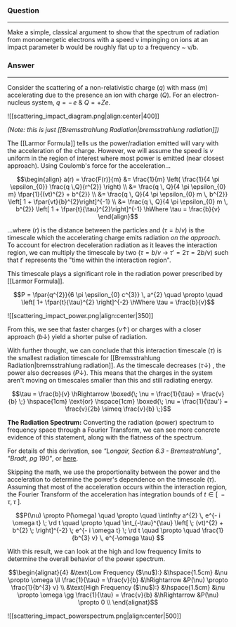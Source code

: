 ### Question
---
Make a simple, classical argument to show that the spectrum of radiation from monoenergetic electrons with a speed v impinging on ions at an impact parameter b would be roughly flat up to a frequency ~ v/b.

### Answer
---
Consider the scattering of a non-relativistic charge ($q$) with mass ($m$) accelerating due to the presence an ion with charge ($Q$). For an electron-nucleus system, $q=-\,e$  &  $Q = +Ze$.

![[scattering_impact_diagram.png|align:center|400]]

*(Note: this is just [[Bremsstrahlung Radiation|bremsstrahlung radiation]])*

The [[Larmor Formula]] tells us the power/radiation emitted will vary with the acceleration of the charge. However, we will assume the speed is $v$ uniform in the region of interest where most power is emitted (near closest approach). Using Coulomb's force for the acceleration...

$$\begin{align}
	a(r) = \frac{F(r)}{m} &= \frac{1}{m} \left( \frac{1}{4 \pi \epsilon_{0}} \frac{q \,Q}{r^{2}} \right) \\
	&= \frac{q \, Q}{4 \pi \epsilon_{0} m} \fpar{1}{(vt)^{2} + b^{2}} \\
	&= \frac{q \, Q}{4 \pi \epsilon_{0} m \, b^{2}} \left[ 1 + \fpar{vt}{b}^{2}\right]^{-1} \\
	&= \frac{q \, Q}{4 \pi \epsilon_{0} m \, b^{2}} \left[ 1 + \fpar{t}{\tau}^{2}\right]^{-1} \hWhere \tau = \frac{b}{v}
\end{align}$$

...where ($r$) is the distance between the particles and ($\tau = b/v$) is the timescale which the accelerating charge emits radiation *on the approach*. To account for electron deceleration radiation as it leaves the interaction region, we can multiply the timescale by two ($\tau = b/v \; \longrightarrow \; \tau' = 2 \tau = 2 b /\nu$) such that $t'$ represents the "time within the interaction region". 

This timescale plays a significant role in the radiation power prescribed by [[Larmor Formula]].

$$P = \fpar{q^{2}}{6 \pi \epsilon_{0} c^{3}} \, a^{2} \quad \propto \quad \left[ 1+ \fpar{t}{\tau}^{2} \right]^{-2} \hWhere \tau = \frac{b}{v}$$

![[scattering_impact_power.png|align:center|350]]

From this, we see that faster charges ($v\uparrow$) or charges with a closer approach ($b \downarrow$) yield a shorter pulse of radiation. 

With further thought, we can conclude that this interaction timescale ($\tau$) is the smallest radiation timescale for [[Bremsstrahlung Radiation|bremsstrahlung radiation]]. As the timescale decreases ($\tau \downarrow$) , the power also decreases ($P \downarrow$). This means that the charges in the system aren't moving on timescales smaller than this and still radiating energy.

$$\tau = \frac{b}{v} \hRightarrow \boxed{\; \nu = \frac{1}{\tau} = \frac{v}{b} \;} \hspace{1cm} \text{or} \hspace{1cm} \boxed{\; \nu = \frac{1}{\tau'} = \frac{v}{2b} \simeq \frac{v}{b} \;}$$

**The Radiation Spectrum:**
Converting the radiation (power) spectrum to frequency space through a Fourier Transform, we can see more concrete evidence of this statement, along with the flatness of the spectrum.

For details of this derivation, see *"Longair, Section 6.3 - Bremsstrahlung"*, *"Bradt, pg 190"*,  or [here](https://www-zeuthen.desy.de/~pohlmadq/teach/405-505-f05/sess18.pdf). 

Skipping the math, we use the proportionality between the power and the acceleration to determine the power's dependence on the timescale ($\tau$). Assuming that most of the acceleration occurs within the interaction region, the Fourier Transform of the acceleration has integration bounds of $t \in [ \; - \tau, \, \tau \; ]$.

$$P(\nu) \propto P(\omega) \quad \propto \quad \intInfty a^{2} \, e^{- i \omega t} \; \rd t 
\quad \propto \quad \int_{-\tau}^{\tau} \left[ \; (vt)^{2} + b^{2} \; \right]^{-2} \; e^{- i \omega t} \; \rd t \quad \propto \quad \frac{1}{b^{3} v} \, e^{-\omega \tau}
$$

With this result, we can look at the high and low frequency limits to determine the overall behavior of the power spectrum.

$$\begin{alignat}{4}
	&\text{Low Frequency ($\nu$):} &\hspace{1.5cm} &\nu \propto \omega \ll \frac{1}{\tau} = \frac{v}{b} &\hRightarrow &P(\nu) \propto \frac{1}{b^{3} v} \\
	&\text{High Frequency ($\nu$):} &\hspace{1.5cm} &\nu \propto \omega \gg \frac{1}{\tau} = \frac{v}{b} &\hRightarrow &P(\nu) \propto 0 \\
\end{alignat}$$

![[scattering_impact_powerspectrum.png|align:center|500]]
